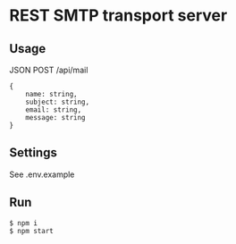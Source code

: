 # REST SMTP transport server
## Usage
JSON POST /api/mail
```
{
    name: string,
    subject: string,
    email: string,
    message: string
}
```
## Settings
See .env.example
## Run
```
$ npm i
$ npm start
```
